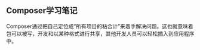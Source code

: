 Composer学习笔记
----------
Composer通过把自己定位成“所有项目的粘合计”来着手解决问题。这也就意味着包可以被写，开发和以某种格式进行共享，其他开发人员可以轻松插入到应用程序中。